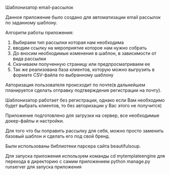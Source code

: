 Шаблонизатор email-рассылок

Данное приложение было создано для автоматизации email рассылок по заданному шаблону.

Алгоритм работы приложения:
1) Выбираем тип рассылки которая нам необходима
2) вводим ссылку на мероприятие которое нам нужно собрать
3) До вносим необходимые изменения в шаблон, в зависимости от вида рассылки
4) Скачиваем полученную страницу или предпросматриваем ее
5) Так же реализована база клиентов, которую можно выгрузить в формате CSV-файла по выбранному шаблону

Авторизация пользователя происходит по почте(в дальнейшем планируется сделать отправку подтверждения регистрации на почту).

Шаблонизатор работает без регистрации, однако если Вам необходимо будет выбрать клиентов, то без авторизации у Вас этого не получится)

Приложение подготовлено для загрузки на сервер, все необходимые докер-файлы и настройки.


Для того что бы поправить рассылку для себя, можно просто заменить базовый шаблон и сделать его под свой бренд.

Были использованы библиотеки парсера сайта beautifulsoup.

Для запуска приложения используем команды
cd mytemplateengine для перехода в директорию с самим приложением
python manage.py runserver для запуска приложения

